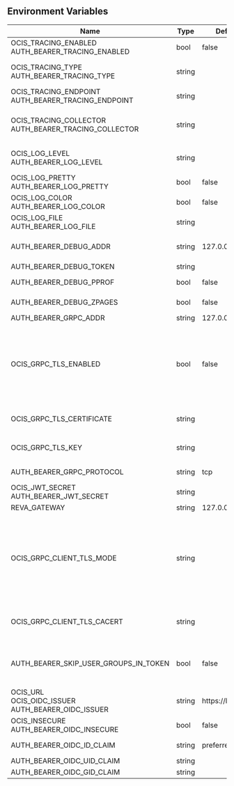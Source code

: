 ## Environment Variables

| Name | Type | Default Value | Description |
|------|------|---------------|-------------|
| OCIS_TRACING_ENABLED<br/>AUTH_BEARER_TRACING_ENABLED | bool | false | Activates tracing.|
| OCIS_TRACING_TYPE<br/>AUTH_BEARER_TRACING_TYPE | string |  | The type of tracing. Defaults to "", which is the same as "jaeger". Allowed tracing types are "jaeger" and "" as of now.|
| OCIS_TRACING_ENDPOINT<br/>AUTH_BEARER_TRACING_ENDPOINT | string |  | The endpoint of the tracing agent.|
| OCIS_TRACING_COLLECTOR<br/>AUTH_BEARER_TRACING_COLLECTOR | string |  | The HTTP endpoint for sending spans directly to a collector, i.e. http://jaeger-collector:14268/api/traces. Only used if the tracing endpoint is unset.|
| OCIS_LOG_LEVEL<br/>AUTH_BEARER_LOG_LEVEL | string |  | The log level. Valid values are: "panic", "fatal", "error", "warn", "info", "debug", "trace".|
| OCIS_LOG_PRETTY<br/>AUTH_BEARER_LOG_PRETTY | bool | false | Activates pretty log output.|
| OCIS_LOG_COLOR<br/>AUTH_BEARER_LOG_COLOR | bool | false | Activates colorized log output.|
| OCIS_LOG_FILE<br/>AUTH_BEARER_LOG_FILE | string |  | The path to the log file. Activates logging to this file if set.|
| AUTH_BEARER_DEBUG_ADDR | string | 127.0.0.1:9149 | Bind address of the debug server, where metrics, health, config and debug endpoints will be exposed.|
| AUTH_BEARER_DEBUG_TOKEN | string |  | Token to secure the metrics endpoint.|
| AUTH_BEARER_DEBUG_PPROF | bool | false | Enables pprof, which can be used for profiling.|
| AUTH_BEARER_DEBUG_ZPAGES | bool | false | Enables zpages, which can be used for collecting and viewing in-memory traces.|
| AUTH_BEARER_GRPC_ADDR | string | 127.0.0.1:9148 | The bind address of the GRPC service.|
| OCIS_GRPC_TLS_ENABLED | bool | false | Activates TLS for the grpc based services using the server certifcate and key configured via OCIS_GRPC_TLS_CERTIFICATE and OCIS_GRPC_TLS_KEY. If OCIS_GRPC_TLS_CERTIFICATE is not set a temporary server certificate is generated - to be used with OCIS_GRPC_CLIENT_TLS_MODE=insecure.|
| OCIS_GRPC_TLS_CERTIFICATE | string |  | Path/File name of the TLS server certificate (in PEM format) for the grpc services.|
| OCIS_GRPC_TLS_KEY | string |  | Path/File name for the TLS certificate key (in PEM format) for the server certificate to use for the grpc services.|
| AUTH_BEARER_GRPC_PROTOCOL | string | tcp | The transport protocol of the GRPC service.|
| OCIS_JWT_SECRET<br/>AUTH_BEARER_JWT_SECRET | string |  | The secret to mint and validate jwt tokens.|
| REVA_GATEWAY | string | 127.0.0.1:9142 | The CS3 gateway endpoint.|
| OCIS_GRPC_CLIENT_TLS_MODE | string |  | TLS mode for grpc connection to the go-micro based grpc services. Possible values are 'off', 'insecure' and 'on'. 'off': disables transport security for the clients. 'insecure' allows to use transport security, but disables certificate verification (to be used with the autogenerated self-signed certificates). 'on' enables transport security, including server ceritificate verification.|
| OCIS_GRPC_CLIENT_TLS_CACERT | string |  | Path/File name for the root CA certificate (in PEM format) used to validate TLS server certificates of the go-micro based grpc services.|
| AUTH_BEARER_SKIP_USER_GROUPS_IN_TOKEN | bool | false | Disables the encoding of the user's group memberships in the reva access token. This reduces the token size, especially when users are members of a large number of groups.|
| OCIS_URL<br/>OCIS_OIDC_ISSUER<br/>AUTH_BEARER_OIDC_ISSUER | string | https://localhost:9200 | URL of the OIDC issuer. It defaults to URL of the builtin IDP.|
| OCIS_INSECURE<br/>AUTH_BEARER_OIDC_INSECURE | bool | false | Allow insecure connections to the OIDC issuer.|
| AUTH_BEARER_OIDC_ID_CLAIM | string | preferred_username | Name of the claim, which holds the user identifier.|
| AUTH_BEARER_OIDC_UID_CLAIM | string |  | Name of the claim, which holds the UID.|
| AUTH_BEARER_OIDC_GID_CLAIM | string |  | Name of the claim, which holds the GID.|